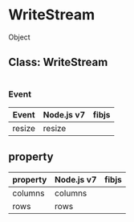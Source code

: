 
# WriteStream

Object

## Class: WriteStream

```js
```

### Event

| Event | Node.js v7 |  fibjs |
|-------|------------|--------|
|resize | resize     |        |

## property

| property | Node.js v7 |   fibjs  |
|----------|------------|----------|
|columns   | columns    |          |
|rows      | rows       |          |
